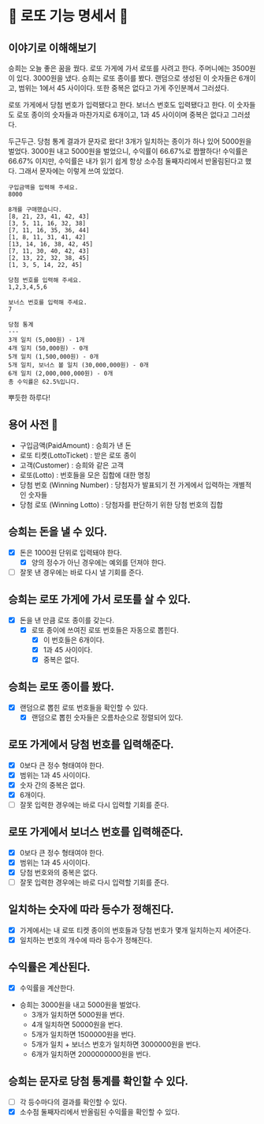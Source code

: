 # 🎱 로또 기능 명세서 💸

## 이야기로 이해해보기

승희는 오늘 좋은 꿈을 꿨다. 로또 가게에 가서 로또를 사려고 한다. 주머니에는 3500원이 있다.
3000원을 냈다. 승희는 로또 종이를 봤다. 랜덤으로 생성된 이 숫자들은 6개이고, 범위는 1에서 45 사이이다.
또한 중복은 없다고 가게 주인분께서 그러셨다.

로또 가게에서 당첨 번호가 입력됐다고 한다. 보너스 번호도 입력됐다고 한다.
이 숫자들도 로또 종이의 숫자들과 마찬가지로 6개이고, 1과 45 사이이며 중복은 없다고 그러셨다.

두근두근. 당첨 통계 결과가 문자로 왔다! 3개가 일치하는 종이가 하나 있어 5000원을 벌었다.
3000원 내고 5000원을 벌었으니, 수익률이 66.67%로 짭짤하다!
수익률은 66.67% 이지만, 수익률은 내가 읽기 쉽게 항상 소수점 둘째자리에서 반올림된다고 했다.
그래서 문자에는 이렇게 쓰여 있었다.

```
구입금액을 입력해 주세요.
8000

8개를 구매했습니다.
[8, 21, 23, 41, 42, 43] 
[3, 5, 11, 16, 32, 38] 
[7, 11, 16, 35, 36, 44] 
[1, 8, 11, 31, 41, 42] 
[13, 14, 16, 38, 42, 45] 
[7, 11, 30, 40, 42, 43] 
[2, 13, 22, 32, 38, 45] 
[1, 3, 5, 14, 22, 45]

당첨 번호를 입력해 주세요.
1,2,3,4,5,6

보너스 번호를 입력해 주세요.
7

당첨 통계
---
3개 일치 (5,000원) - 1개
4개 일치 (50,000원) - 0개
5개 일치 (1,500,000원) - 0개
5개 일치, 보너스 볼 일치 (30,000,000원) - 0개
6개 일치 (2,000,000,000원) - 0개
총 수익률은 62.5%입니다.
```

뿌듯한 하루다!

## 용어 사전 📘

- 구입금액(PaidAmount) : 승희가 낸 돈
- 로또 티켓(LottoTicket) : 받은 로또 종이
- 고객(Customer) : 승희와 같은 고객
- 로또(Lotto) : 번호들을 모은 집합에 대한 명칭
- 당첨 번호 (Winning Number) : 당첨자가 발표되기 전 가게에서 입력하는 개별적인 숫자들
- 당첨 로또 (Winning Lotto) : 당첨자를 판단하기 위한 당첨 번호의 집합

## 승희는 돈을 낼 수 있다.

- [x] 돈은 1000원 단위로 입력돼야 한다.
    - [x] 양의 정수가 아닌 경우에는 예외를 던져야 한다.
- [ ] 잘못 낸 경우에는 바로 다시 낼 기회를 준다.

## 승희는 로또 가게에 가서 로또를 살 수 있다.

- [x] 돈을 낸 만큼 로또 종이를 갖는다.
    - [x] 로또 종이에 쓰여진 로또 번호들은 자동으로 뽑힌다.
        - [x] 이 번호들은 6개이다.
        - [x] 1과 45 사이이다.
        - [x] 중복은 없다.

## 승희는 로또 종이를 봤다.

- [x] 랜덤으로 뽑힌 로또 번호들을 확인할 수 있다.
    - [x] 랜덤으로 뽑힌 숫자들은 오름차순으로 정렬되어 있다.

## 로또 가게에서 당첨 번호를 입력해준다.

- [x] 0보다 큰 정수 형태여야 한다.
- [x] 범위는 1과 45 사이이다.
- [x] 숫자 간의 중복은 없다.
- [x] 6개이다.
- [ ] 잘못 입력한 경우에는 바로 다시 입력할 기회를 준다.

## 로또 가게에서 보너스 번호를 입력해준다.

- [x] 0보다 큰 정수 형태여야 한다.
- [x] 범위는 1과 45 사이이다.
- [x] 당첨 번호와의 중복은 없다.
- [ ] 잘못 입력한 경우에는 바로 다시 입력할 기회를 준다.

## 일치하는 숫자에 따라 등수가 정해진다.

- [x] 가게에서는 내 로또 티켓 종이의 번호들과 당첨 번호가 몇개 일치하는지 세어준다.
- [x] 일치하는 번호의 개수에 따라 등수가 정해진다.

## 수익률은 계산된다.

- [x] 수익률을 계산한다.
- 승희는 3000원을 내고 5000원을 벌었다.
    - 3개가 일치하면 5000원을 번다.
    - 4개 일치하면 50000원을 번다.
    - 5개가 일치하면 1500000원을 번다.
    - 5개가 일치 + 보너스 번호가 일치하면 3000000원을 번다.
    - 6개가 일치하면 2000000000원을 번다.

## 승희는 문자로 당첨 통계를 확인할 수 있다.

- [ ] 각 등수마다의 결과를 확인할 수 있다.
- [x] 소수점 둘째자리에서 반올림된 수익률을 확인할 수 있다.
